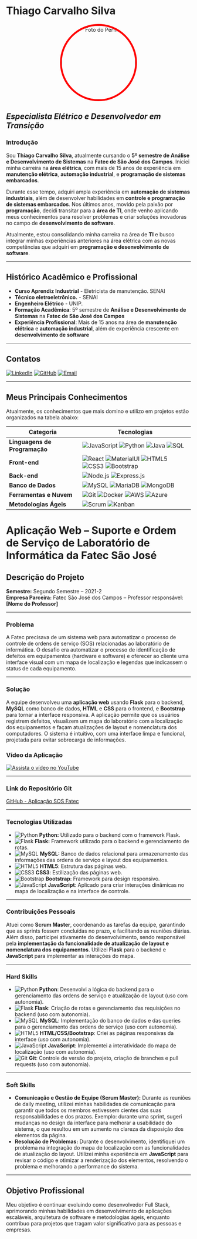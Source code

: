 # **Thiago Carvalho Silva**

<p align="center">
  <img src="https://avatars.githubusercontent.com/u/165035188?v=4" alt="Foto do Perfil" width="200" height="200" style="border-radius:50%;border:5px solid red;">
</p>

## **_Especialista Elétrico e Desenvolvedor em Transição_**

### **Introdução**

Sou **Thiago Carvalho Silva**, atualmente cursando o **5º semestre de Análise e Desenvolvimento de Sistemas** na **Fatec de São José dos Campos**. Iniciei minha carreira na **área elétrica**, com mais de 15 anos de experiência em **manutenção elétrica**, **automação industrial**, e **programação de sistemas embarcados**.

Durante esse tempo, adquiri ampla experiência em **automação de sistemas industriais**, além de desenvolver habilidades em **controle e programação de sistemas embarcados**. Nos últimos anos, movido pela paixão por **programação**, decidi transitar para a **área de TI**, onde venho aplicando meus conhecimentos para resolver problemas e criar soluções inovadoras no campo de **desenvolvimento de software**.

Atualmente, estou consolidando minha carreira na área de **TI** e busco integrar minhas experiências anteriores na área elétrica com as novas competências que adquiri em **programação e desenvolvimento de software**.

---

## **Histórico Acadêmico e Profissional**
- **Curso Aprendiz Industrial** - Eletricista de manutenção. SENAI
- **Técnico eletroeletrônico.** - SENAI
- **Engenheiro Elétrico** - UNIP. 
- **Formação Acadêmica**: 5º semestre de **Análise e Desenvolvimento de Sistemas** na **Fatec de São José dos Campos**
- **Experiência Profissional**: Mais de 15 anos na área de **manutenção elétrica** e **automação industrial**, além de experiência crescente em **desenvolvimento de software**

---

## Contatos

[![LinkedIn](https://img.shields.io/badge/-LinkedIn-blue)](https://www.linkedin.com/in/thiago-silva-49bb74168) 
[![GitHub](https://img.shields.io/badge/-GitHub-black)](https://github.com/tsilvadev89) 
[![Email](https://img.shields.io/badge/-Email-red)](mailto:tsilva.dev89@gmail.com)

---

## Meus Principais Conhecimentos

Atualmente, os conhecimentos que mais domino e utilizo em projetos estão organizados na tabela abaixo:

| **Categoria**           | **Tecnologias**                                                                                                                                                                |
|-------------------------|--------------------------------------------------------------------------------------------------------------------------------------------------------------------------------|
| **Linguagens de Programação** | ![JavaScript](https://img.shields.io/badge/-JavaScript-F7DF1E?logo=javascript&logoColor=black&style=flat) ![Python](https://img.shields.io/badge/-Python-3776AB?logo=python&logoColor=white&style=flat) ![Java](https://img.shields.io/badge/-Java-007396?logo=java&logoColor=white&style=flat) ![SQL](https://img.shields.io/badge/-SQL-4479A1?logo=postgresql&logoColor=white&style=flat) |
| **Front-end**            | ![React](https://img.shields.io/badge/-React-61DAFB?logo=react&logoColor=black&style=flat) ![MaterialUI](https://img.shields.io/badge/-Material--UI-0081CB?logo=material-ui&logoColor=white&style=flat) ![HTML5](https://img.shields.io/badge/-HTML5-E34F26?logo=html5&logoColor=white&style=flat) ![CSS3](https://img.shields.io/badge/-CSS3-1572B6?logo=css3&logoColor=white&style=flat) ![Bootstrap](https://img.shields.io/badge/-Bootstrap-563D7C?logo=bootstrap&logoColor=white&style=flat) |
| **Back-end**             | ![Node.js](https://img.shields.io/badge/-Node.js-339933?logo=node.js&logoColor=white&style=flat) ![Express.js](https://img.shields.io/badge/-Express.js-000000?logo=express&logoColor=white&style=flat) |
| **Banco de Dados**       | ![MySQL](https://img.shields.io/badge/-MySQL-4479A1?logo=mysql&logoColor=white&style=flat) ![MariaDB](https://img.shields.io/badge/-MariaDB-003545?logo=mariadb&logoColor=white&style=flat) ![MongoDB](https://img.shields.io/badge/-MongoDB-47A248?logo=mongodb&logoColor=white&style=flat) |
| **Ferramentas e Nuvem**  | ![Git](https://img.shields.io/badge/-Git-F05032?logo=git&logoColor=white&style=flat) ![Docker](https://img.shields.io/badge/-Docker-2496ED?logo=docker&logoColor=white&style=flat) ![AWS](https://img.shields.io/badge/-AWS-232F3E?logo=amazon-aws&logoColor=white&style=flat) ![Azure](https://img.shields.io/badge/-Azure-0078D4?logo=microsoft-azure&logoColor=white&style=flat) |
| **Metodologias Ágeis**   | ![Scrum](https://img.shields.io/badge/-Scrum-6DB33F?logo=scrum&logoColor=white&style=flat) ![Kanban](https://img.shields.io/badge/-Kanban-0052CC?logo=kanban&logoColor=white&style=flat) |





# Aplicação Web – Suporte e Ordem de Serviço de Laboratório de Informática da Fatec São José

## Descrição do Projeto
**Semestre:** Segundo Semestre – 2021-2  
**Empresa Parceira:** Fatec São José dos Campos – Professor responsável: **[Nome do Professor]**

---

### **Problema**
A Fatec precisava de um sistema web para automatizar o processo de controle de ordens de serviço (SOS) relacionadas ao laboratório de informática. O desafio era automatizar o processo de identificação de defeitos em equipamentos (hardware e software) e oferecer ao cliente uma interface visual com um mapa de localização e legendas que indicassem o status de cada equipamento.

---

### **Solução**
A equipe desenvolveu uma **aplicação web** usando **Flask** para o backend, **MySQL** como banco de dados, **HTML** e **CSS** para o frontend, e **Bootstrap** para tornar a interface responsiva. A aplicação permite que os usuários registrem defeitos, visualizem um mapa do laboratório com a localização dos equipamentos e façam atualizações de layout e nomenclatura dos computadores. O sistema é intuitivo, com uma interface limpa e funcional, projetada para evitar sobrecarga de informações.

### **Vídeo da Aplicação**
[![Assista o vídeo no YouTube](https://img.youtube.com/vi/ID_DO_VIDEO/default.jpg)](https://www.youtube.com/watch?v=ID_DO_VIDEO)

---

### **Link do Repositório Git**  
[GitHub - Aplicação SOS Fatec](https://github.com/seu-usuario/projeto-sos)

---

### **Tecnologias Utilizadas**
- ![Python](https://img.shields.io/badge/-Python-3776AB?logo=python&logoColor=white&style=flat) **Python:** Utilizado para o backend com o framework Flask.
- ![Flask](https://img.shields.io/badge/-Flask-000000?logo=flask&logoColor=white&style=flat) **Flask:** Framework utilizado para o backend e gerenciamento de rotas.
- ![MySQL](https://img.shields.io/badge/-MySQL-4479A1?logo=mysql&logoColor=white&style=flat) **MySQL:** Banco de dados relacional para armazenamento das informações das ordens de serviço e layout dos equipamentos.
- ![HTML5](https://img.shields.io/badge/-HTML5-E34F26?logo=html5&logoColor=white&style=flat) **HTML5**: Estrutura das páginas web.
- ![CSS3](https://img.shields.io/badge/-CSS3-1572B6?logo=css3&logoColor=white&style=flat) **CSS3**: Estilização das páginas web.
- ![Bootstrap](https://img.shields.io/badge/-Bootstrap-563D7C?logo=bootstrap&logoColor=white&style=flat) **Bootstrap**: Framework para design responsivo.
- ![JavaScript](https://img.shields.io/badge/-JavaScript-F7DF1E?logo=javascript&logoColor=black&style=flat) **JavaScript**: Aplicado para criar interações dinâmicas no mapa de localização e na interface de controle.

---

### **Contribuições Pessoais**
Atuei como **Scrum Master**, coordenando as tarefas da equipe, garantindo que as sprints fossem concluídas no prazo, e facilitando as reuniões diárias. Além disso, participei ativamente do desenvolvimento, sendo responsável pela **implementação da funcionalidade de atualização de layout e nomenclatura dos equipamentos**. Utilizei **Flask** para o backend e **JavaScript** para implementar as interações do mapa.

---

### **Hard Skills**
- ![Python](https://img.shields.io/badge/-Python-3776AB?logo=python&logoColor=white&style=flat) **Python**: Desenvolvi a lógica do backend para o gerenciamento das ordens de serviço e atualização de layout (uso com autonomia).
- ![Flask](https://img.shields.io/badge/-Flask-000000?logo=flask&logoColor=white&style=flat) **Flask**: Criação de rotas e gerenciamento das requisições no backend (uso com autonomia).
- ![MySQL](https://img.shields.io/badge/-MySQL-4479A1?logo=mysql&logoColor=white&style=flat) **MySQL**: Implementação do banco de dados e das queries para o gerenciamento das ordens de serviço (uso com autonomia).
- ![HTML5](https://img.shields.io/badge/-HTML5-E34F26?logo=html5&logoColor=white&style=flat) **HTML/CSS/Bootstrap**: Criei as páginas responsivas da interface (uso com autonomia).
- ![JavaScript](https://img.shields.io/badge/-JavaScript-F7DF1E?logo=javascript&logoColor=black&style=flat) **JavaScript**: Implementei a interatividade do mapa de localização (uso com autonomia).
- ![Git](https://img.shields.io/badge/-Git-F05032?logo=git&logoColor=white&style=flat) **Git**: Controle de versão do projeto, criação de branches e pull requests (uso com autonomia).

---

### **Soft Skills**
- **Comunicação e Gestão de Equipe (Scrum Master):** Durante as reuniões de daily meeting, utilizei minhas habilidades de comunicação para garantir que todos os membros estivessem cientes das suas responsabilidades e dos prazos. Exemplo: durante uma sprint, sugeri mudanças no design da interface para melhorar a usabilidade do sistema, o que resultou em um aumento na clareza da disposição dos elementos da página.
- **Resolução de Problemas:** Durante o desenvolvimento, identifiquei um problema na integração do mapa de localização com as funcionalidades de atualização do layout. Utilizei minha experiência em **JavaScript** para revisar o código e otimizar a renderização dos elementos, resolvendo o problema e melhorando a performance do sistema.

---


## Objetivo Profissional

Meu objetivo é continuar evoluindo como desenvolvedor Full Stack, aprimorando minhas habilidades em desenvolvimento de aplicações escaláveis, arquitetura de software e metodologias ágeis, enquanto contribuo para projetos que tragam valor significativo para as pessoas e empresas.
